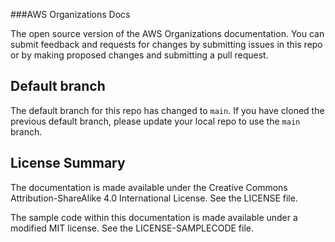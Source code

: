 ###AWS Organizations Docs

The open source version of the AWS Organizations documentation. You can submit feedback and requests for changes by submitting issues in this repo or by making proposed changes and submitting a pull request.

## Default branch
The default branch for this repo has changed to `main`. 
If you have cloned the previous default branch, please update your local repo to use the `main` branch. 

## License Summary

The documentation is made available under the Creative Commons Attribution-ShareAlike 4.0 International License. See the LICENSE file.

The sample code within this documentation is made available under a modified MIT license. See the LICENSE-SAMPLECODE file.
